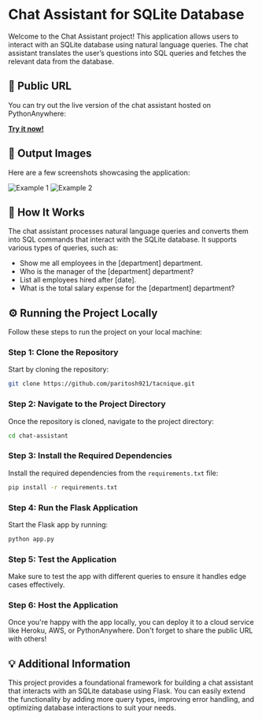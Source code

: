 # Chat Assistant for SQLite Database

Welcome to the Chat Assistant project! This application allows users to interact with an SQLite database using natural language queries. The chat assistant translates the user’s questions into SQL queries and fetches the relevant data from the database.

## 🌟 Public URL

You can try out the live version of the chat assistant hosted on PythonAnywhere:

[**Try it now!**](https://paritosh921.pythonanywhere.com/)

## 📸 Output Images

Here are a few screenshots showcasing the application:

![Example 1](https://github.com/user-attachments/assets/863b83b8-5e75-4ea3-a174-a1a3edbdb8ac)
![Example 2](https://github.com/user-attachments/assets/6c8616c0-a635-4a02-9539-5c0d548ecc95)

## 🚀 How It Works

The chat assistant processes natural language queries and converts them into SQL commands that interact with the SQLite database. It supports various types of queries, such as:

- Show me all employees in the [department] department.
- Who is the manager of the [department] department?
- List all employees hired after [date].
- What is the total salary expense for the [department] department?

## ⚙️ Running the Project Locally

Follow these steps to run the project on your local machine:

### Step 1: Clone the Repository

Start by cloning the repository:

```bash
git clone https://github.com/paritosh921/tacnique.git
```

### Step 2: Navigate to the Project Directory

Once the repository is cloned, navigate to the project directory:

```bash
cd chat-assistant
```

### Step 3: Install the Required Dependencies

Install the required dependencies from the `requirements.txt` file:

```bash
pip install -r requirements.txt
```

### Step 4: Run the Flask Application

Start the Flask app by running:

```bash
python app.py
```

### Step 5: Test the Application

Make sure to test the app with different queries to ensure it handles edge cases effectively.

### Step 6: Host the Application

Once you're happy with the app locally, you can deploy it to a cloud service like Heroku, AWS, or PythonAnywhere. Don't forget to share the public URL with others!

## 💡 Additional Information

This project provides a foundational framework for building a chat assistant that interacts with an SQLite database using Flask. You can easily extend the functionality by adding more query types, improving error handling, and optimizing database interactions to suit your needs.
